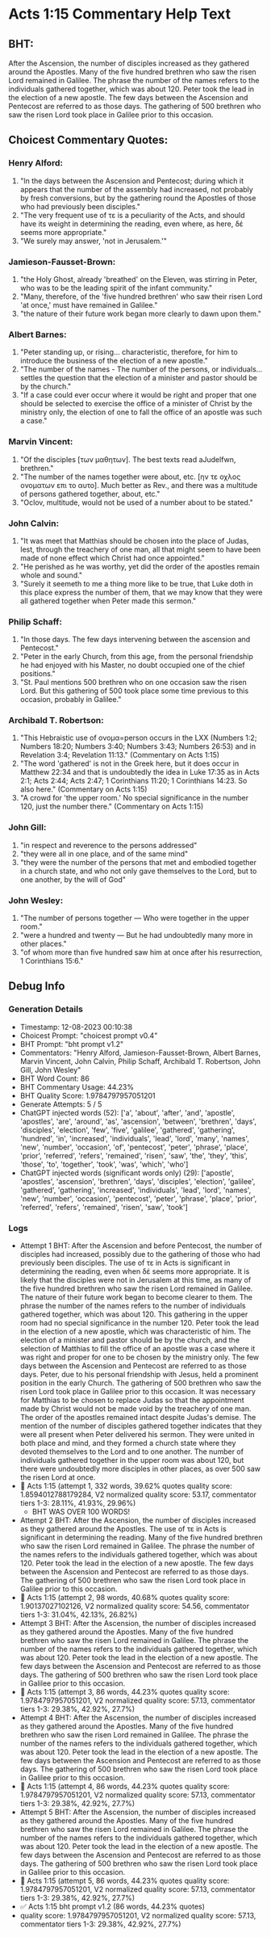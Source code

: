 # Acts 1:15 Commentary Help Text

## BHT:
After the Ascension, the number of disciples increased as they gathered around the Apostles. Many of the five hundred brethren who saw the risen Lord remained in Galilee. The phrase the number of the names refers to the individuals gathered together, which was about 120. Peter took the lead in the election of a new apostle. The few days between the Ascension and Pentecost are referred to as those days. The gathering of 500 brethren who saw the risen Lord took place in Galilee prior to this occasion.

## Choicest Commentary Quotes:
### Henry Alford:
1. "ln the days between the Ascension and Pentecost; during which it appears that the number of the assembly had increased, not probably by fresh conversions, but by the gathering round the Apostles of those who had previously been disciples."
2. "The very frequent use of τε is a peculiarity of the Acts, and should have its weight in determining the reading, even where, as here, δέ seems more appropriate."
3. "We surely may answer, 'not in Jerusalem.'"

### Jamieson-Fausset-Brown:
1. "the Holy Ghost, already 'breathed' on the Eleven, was stirring in Peter, who was to be the leading spirit of the infant community."
2. "Many, therefore, of the 'five hundred brethren' who saw their risen Lord 'at once,' must have remained in Galilee."
3. "the nature of their future work began more clearly to dawn upon them."

### Albert Barnes:
1. "Peter standing up, or rising... characteristic, therefore, for him to introduce the business of the election of a new apostle."
2. "The number of the names - The number of the persons, or individuals... settles the question that the election of a minister and pastor should be by the church."
3. "If a case could ever occur where it would be right and proper that one should be selected to exercise the office of a minister of Christ by the ministry only, the election of one to fall the office of an apostle was such a case."

### Marvin Vincent:
1. "Of the disciples [των μαθητων]. The best texts read aJudelfwn, brethren." 
2. "The number of the names together were about, etc. [ην τε οχλος ονοματων επι το αυτο]. Much better as Rev., and there was a multitude of persons gathered together, about, etc." 
3. "Oclov, multitude, would not be used of a number about to be stated."

### John Calvin:
1. "It was meet that Matthias should be chosen into the place of Judas, lest, through the treachery of one man, all that might seem to have been made of none effect which Christ had once appointed."
2. "He perished as he was worthy, yet did the order of the apostles remain whole and sound."
3. "Surely it seemeth to me a thing more like to be true, that Luke doth in this place express the number of them, that we may know that they were all gathered together when Peter made this sermon."

### Philip Schaff:
1. "In those days. The few days intervening between the ascension and Pentecost."
2. "Peter in the early Church, from this age, from the personal friendship he had enjoyed with his Master, no doubt occupied one of the chief positions."
3. "St. Paul mentions 500 brethren who on one occasion saw the risen Lord. But this gathering of 500 took place some time previous to this occasion, probably in Galilee."

### Archibald T. Robertson:
1. "This Hebraistic use of ονομα=person occurs in the LXX (Numbers 1:2; Numbers 18:20; Numbers 3:40; Numbers 3:43; Numbers 26:53) and in Revelation 3:4; Revelation 11:13." 
(Commentary on Acts 1:15)
2. "The word 'gathered' is not in the Greek here, but it does occur in Matthew 22:34 and that is undoubtedly the idea in Luke 17:35 as in Acts 2:1; Acts 2:44; Acts 2:47; 1 Corinthians 11:20; 1 Corinthians 14:23. So also here."
(Commentary on Acts 1:15)
3. "A crowd for 'the upper room.' No special significance in the number 120, just the number there."
(Commentary on Acts 1:15)

### John Gill:
1. "in respect and reverence to the persons addressed"
2. "they were all in one place, and of the same mind"
3. "they were the number of the persons that met and embodied together in a church state, and who not only gave themselves to the Lord, but to one another, by the will of God"

### John Wesley:
1. "The number of persons together — Who were together in the upper room."
2. "were a hundred and twenty — But he had undoubtedly many more in other places."
3. "of whom more than five hundred saw him at once after his resurrection, 1 Corinthians 15:6."


## Debug Info
### Generation Details
- Timestamp: 12-08-2023 00:10:38
- Choicest Prompt: "choicest prompt v0.4"
- BHT Prompt: "bht prompt v1.2"
- Commentators: "Henry Alford, Jamieson-Fausset-Brown, Albert Barnes, Marvin Vincent, John Calvin, Philip Schaff, Archibald T. Robertson, John Gill, John Wesley"
- BHT Word Count: 86
- BHT Commentary Usage: 44.23%
- BHT Quality Score: 1.9784797957051201
- Generate Attempts: 5 / 5
- ChatGPT injected words (52):
	['a', 'about', 'after', 'and', 'apostle', 'apostles', 'are', 'around', 'as', 'ascension', 'between', 'brethren', 'days', 'disciples', 'election', 'few', 'five', 'galilee', 'gathered', 'gathering', 'hundred', 'in', 'increased', 'individuals', 'lead', 'lord', 'many', 'names', 'new', 'number', 'occasion', 'of', 'pentecost', 'peter', 'phrase', 'place', 'prior', 'referred', 'refers', 'remained', 'risen', 'saw', 'the', 'they', 'this', 'those', 'to', 'together', 'took', 'was', 'which', 'who']
- ChatGPT injected words (significant words only) (29):
	['apostle', 'apostles', 'ascension', 'brethren', 'days', 'disciples', 'election', 'galilee', 'gathered', 'gathering', 'increased', 'individuals', 'lead', 'lord', 'names', 'new', 'number', 'occasion', 'pentecost', 'peter', 'phrase', 'place', 'prior', 'referred', 'refers', 'remained', 'risen', 'saw', 'took']

### Logs
- Attempt 1 BHT: After the Ascension and before Pentecost, the number of disciples had increased, possibly due to the gathering of those who had previously been disciples. The use of τε in Acts is significant in determining the reading, even when δέ seems more appropriate. It is likely that the disciples were not in Jerusalem at this time, as many of the five hundred brethren who saw the risen Lord remained in Galilee. The nature of their future work began to become clearer to them. The phrase the number of the names refers to the number of individuals gathered together, which was about 120. This gathering in the upper room had no special significance in the number 120. Peter took the lead in the election of a new apostle, which was characteristic of him. The election of a minister and pastor should be by the church, and the selection of Matthias to fill the office of an apostle was a case where it was right and proper for one to be chosen by the ministry only. The few days between the Ascension and Pentecost are referred to as those days. Peter, due to his personal friendship with Jesus, held a prominent position in the early Church. The gathering of 500 brethren who saw the risen Lord took place in Galilee prior to this occasion. It was necessary for Matthias to be chosen to replace Judas so that the appointment made by Christ would not be made void by the treachery of one man. The order of the apostles remained intact despite Judas's demise. The mention of the number of disciples gathered together indicates that they were all present when Peter delivered his sermon. They were united in both place and mind, and they formed a church state where they devoted themselves to the Lord and to one another. The number of individuals gathered together in the upper room was about 120, but there were undoubtedly more disciples in other places, as over 500 saw the risen Lord at once.
- 🔄 Acts 1:15 (attempt 1, 332 words, 39.62% quotes quality score: 1.8594012788179284, V2 normalized quality score: 53.17, commentator tiers 1-3: 28.11%, 41.93%, 29.96%) 
	- BHT WAS OVER 100 WORDS!
- Attempt 2 BHT: After the Ascension, the number of disciples increased as they gathered around the Apostles. The use of τε in Acts is significant in determining the reading. Many of the five hundred brethren who saw the risen Lord remained in Galilee. The phrase the number of the names refers to the individuals gathered together, which was about 120. Peter took the lead in the election of a new apostle. The few days between the Ascension and Pentecost are referred to as those days. The gathering of 500 brethren who saw the risen Lord took place in Galilee prior to this occasion.
- 🔄 Acts 1:15 (attempt 2, 98 words, 40.68% quotes quality score: 1.90137027102126, V2 normalized quality score: 54.56, commentator tiers 1-3: 31.04%, 42.13%, 26.82%)
- Attempt 3 BHT: After the Ascension, the number of disciples increased as they gathered around the Apostles. Many of the five hundred brethren who saw the risen Lord remained in Galilee. The phrase the number of the names refers to the individuals gathered together, which was about 120. Peter took the lead in the election of a new apostle. The few days between the Ascension and Pentecost are referred to as those days. The gathering of 500 brethren who saw the risen Lord took place in Galilee prior to this occasion.
- 🔄 Acts 1:15 (attempt 3, 86 words, 44.23% quotes quality score: 1.9784797957051201, V2 normalized quality score: 57.13, commentator tiers 1-3: 29.38%, 42.92%, 27.7%)
- Attempt 4 BHT: After the Ascension, the number of disciples increased as they gathered around the Apostles. Many of the five hundred brethren who saw the risen Lord remained in Galilee. The phrase the number of the names refers to the individuals gathered together, which was about 120. Peter took the lead in the election of a new apostle. The few days between the Ascension and Pentecost are referred to as those days. The gathering of 500 brethren who saw the risen Lord took place in Galilee prior to this occasion.
- 🔄 Acts 1:15 (attempt 4, 86 words, 44.23% quotes quality score: 1.9784797957051201, V2 normalized quality score: 57.13, commentator tiers 1-3: 29.38%, 42.92%, 27.7%)
- Attempt 5 BHT: After the Ascension, the number of disciples increased as they gathered around the Apostles. Many of the five hundred brethren who saw the risen Lord remained in Galilee. The phrase the number of the names refers to the individuals gathered together, which was about 120. Peter took the lead in the election of a new apostle. The few days between the Ascension and Pentecost are referred to as those days. The gathering of 500 brethren who saw the risen Lord took place in Galilee prior to this occasion.
- 🔄 Acts 1:15 (attempt 5, 86 words, 44.23% quotes quality score: 1.9784797957051201, V2 normalized quality score: 57.13, commentator tiers 1-3: 29.38%, 42.92%, 27.7%)
- ✅ Acts 1:15 bht prompt v1.2 (86 words, 44.23% quotes)
- quality score: 1.9784797957051201, V2 normalized quality score: 57.13, commentator tiers 1-3: 29.38%, 42.92%, 27.7%)